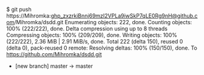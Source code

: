 $ git push  https://Mihromka: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@github.com/Mihromka/dsdd.git
Enumerating objects: 222, done.
Counting objects: 100% (222/222), done.
Delta compression using up to 8 threads
Compressing objects: 100% (209/209), done.
Writing objects: 100% (222/222), 2.36 MiB | 2.91 MiB/s, done.
Total 222 (delta 150), reused 0 (delta 0), pack-reused 0
remote: Resolving deltas: 100% (150/150), done.
To https://github.com/Mihromka/dsdd.git
 * [new branch]      master -> master
